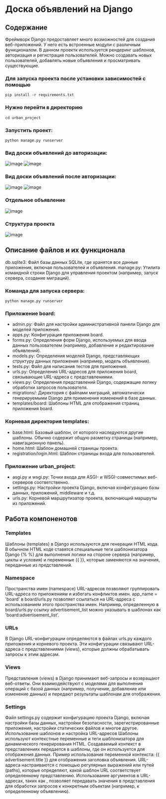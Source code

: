# Доска объявлений на Django
## Содержание
Фреймворк Django предоставляет много возможностей для создания веб-приложений. У него есть встроенные модули с различным функционалом.
В данном проектк используется рендеринг шаблонов, авторизация и регистрация пользователей.
Можно создавать новых пользователей, добавлять новые объявления и просматривать существующие.
### Для запуска проекта после установки зависимостей с помощью
```
pip install -r requirements.txt
```
### Нужно перейти в директорию 
```
cd urban_project
```
### Запустить проект:
```
python manage.py runserver
```
### Вид доски объявлений до авторизации:
![image](https://github.com/user-attachments/assets/b2b77a02-755f-4763-a7cb-32a65eaaf4b8)
![image](https://github.com/user-attachments/assets/50b6bf76-4099-4b92-ab99-be09bc7fbc7c)
### Вид доски объявлений после авторизации:
![image](https://github.com/user-attachments/assets/2c3e8323-cf83-40d0-be20-7249488d04d2)
![image](https://github.com/user-attachments/assets/050fa0fd-7c8b-4bd3-b554-15c9f0497584)
### Отдельное объявление
![image](https://github.com/user-attachments/assets/214a6fa8-c25e-4333-ba67-68f31098eee9)
### Структура проекта
![image](https://github.com/user-attachments/assets/4b7318bd-3b2b-46ff-86db-0fddc9157b77)
## Описание файлов и их функционала
db.sqlite3: Файл базы данных SQLite, где хранятся все данные приложения, включая пользователей и объявления.
manage.py: Утилита командной строки Django для управления проектом (например, запуск сервера, создание миграций).
### Команда для запуска сервера:
```
python manage.py runserver
```
### Приложение board:
- admin.py: Файл для настройки административной панели Django для моделей приложения.
- apps.py: Конфигурация приложения board.
- forms.py: Определения форм Django, используемых для ввода данных пользователем (например, добавление и редактирование объявлений).
- models.py: Определения моделей Django, представляющих структуру данных приложения (например, модель объявления).
- tests.py: Файл для написания тестов для приложения.
- urls.py: Определения URL-адресов для приложения board, связывающие URL-адреса с представлениями.
- views.py: Определения представлений Django, содержащие логику обработки запросов пользователя.
- migrations/: Директория с файлами миграций, автоматически генерируемыми Django для применения изменений в базе данных.
- templates/board: Шаблоны HTML для отображения страниц приложения board.
### Корневая директория templates:
- base.html: Базовый шаблон, от которого наследуются другие шаблоны. Обычно содержит общую разметку страницы (например, навигационную панель).
- home.html: Шаблон домашней страницы проекта.
- registration/login.html: Шаблон страницы входа для пользователей.
### Приложение urban_project:
- asgi.py и wsgi.py: Точки входа для ASGI- и WSGI-совместимых веб-серверов соответственно.
- settings.py: Настройки проекта Django, включая конфигурацию базы данных, приложений, middleware и т.д.
- urls.py: Корневой маршрутизатор проекта, включающий маршруты из приложений.
## Работа компоненотов
### Templates
Шаблоны (templates) в Django используются для генерации HTML кода. В обычном HTML коде ставятся специальные теги шаблонизатора Django {% %} для выполнения логики на стороне сервера (например, циклы и условия) и переменные {{ }}, 
которые заменяются на значения, переданные из представлений.
### Namespace
Пространства имен (namespace) URL-адресов позволяют группировать URL-адреса по приложениям и избегать конфликтов имен.
app_name = 'board' в board/urls.py позволяет ссылаться на URL-адреса с использованием этого пространства имен.
Например, определенную в board/urls.py ссылку advertisement_list можно указывать в шаблонах как 'board:advertisement_list'.
### URLs
В Django URL-конфигурации определяются в файлах urls.py каждого приложения и корневого проекта. Эти конфигурации связывают URL-адреса с представлениями (views), которые должны обрабатывать запросы к этим адресам.
### Views
Представления (views) в Django принимают веб-запросы и возвращают веб-ответы. Они взаимодействуют с моделями для выполнения операций с базой данных (например, получение, добавление или изменение данных) и передают результаты шаблонам для отображения.
### Settings
Файл settings.py содержит конфигурацию проекта Django, включая настройки базы данных, настройки безопасности, зарегистрированные приложения, настройки статических файлов и многое другое.
Использование шаблонов и настройка URL-адресов
Шаблоны используют контекстные переменные и теги шаблонизатора для динамического генерирования HTML. Создаваемый контекст в представлениях передается в шаблоны, где он используется для отображения данных.
Пример использования переменной контекста: {{ advertisement.title }} для отображения заголовка объявления.
URL-адреса настраиваются с помощью регулярных выражений или путей (paths), которые определяют, какой шаблон URL соответствует определенному представлению. Использование аргументов в URL-адресах, таких как <pk>, позволяет передавать значения в представления для обработки запросов к конкретным объектам (например, к определенному объявлению).
